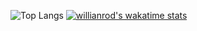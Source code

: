 <!-- Hi there 👋 -->


![Top Langs](https://github-readme-stats.vercel.app/api/top-langs/?username=IlBardoHammer&theme=radical&count_private=true&show_icons=true)
[![willianrod's wakatime stats](https://github-readme-stats.vercel.app/api/wakatime?username=IlBardoHammer)](https://github.com/anuraghazra/github-readme-stats)

<!--
**IlBardoHammer/IlBardoHammer** is a ✨ _special_ ✨ repository because its `README.md` (this file) appears on your GitHub profile.

Here are some ideas to get you started:

- 🔭 I’m currently working on ...
- 🌱 I’m currently learning ...
- 👯 I’m looking to collaborate on ...
- 🤔 I’m looking for help with ...
- 💬 Ask me about ...
- 📫 How to reach me: ...
- 😄 Pronouns: ...
- ⚡ Fun fact: ...
-->
